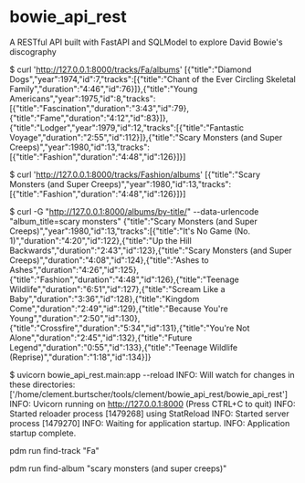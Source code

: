 # bowie_api_rest
A RESTful API built with FastAPI and SQLModel to explore David Bowie's discography

$ curl 'http://127.0.0.1:8000/tracks/Fa/albums'
[{"title":"Diamond Dogs","year":1974,"id":7,"tracks":[{"title":"Chant of the Ever Circling Skeletal Family","duration":"4:46","id":76}]},{"title":"Young Americans","year":1975,"id":8,"tracks":[{"title":"Fascination","duration":"3:43","id":79},{"title":"Fame","duration":"4:12","id":83}]},{"title":"Lodger","year":1979,"id":12,"tracks":[{"title":"Fantastic Voyage","duration":"2:55","id":112}]},{"title":"Scary Monsters (and Super Creeps)","year":1980,"id":13,"tracks":[{"title":"Fashion","duration":"4:48","id":126}]}]


$ curl 'http://127.0.0.1:8000/tracks/Fashion/albums'
[{"title":"Scary Monsters (and Super Creeps)","year":1980,"id":13,"tracks":[{"title":"Fashion","duration":"4:48","id":126}]}]

$ curl -G "http://127.0.0.1:8000/albums/by-title/" --data-urlencode "album_title=scary monsters"
{"title":"Scary Monsters (and Super Creeps)","year":1980,"id":13,"tracks":[{"title":"It's No Game (No. 1)","duration":"4:20","id":122},{"title":"Up the Hill Backwards","duration":"2:43","id":123},{"title":"Scary Monsters (and Super Creeps)","duration":"4:08","id":124},{"title":"Ashes to Ashes","duration":"4:26","id":125},{"title":"Fashion","duration":"4:48","id":126},{"title":"Teenage Wildlife","duration":"6:51","id":127},{"title":"Scream Like a Baby","duration":"3:36","id":128},{"title":"Kingdom Come","duration":"2:49","id":129},{"title":"Because You're Young","duration":"2:50","id":130},{"title":"Crossfire","duration":"5:34","id":131},{"title":"You're Not Alone","duration":"2:45","id":132},{"title":"Future Legend","duration":"0:55","id":133},{"title":"Teenage Wildlife (Reprise)","duration":"1:18","id":134}]}

$ uvicorn bowie_api_rest.main:app --reload
INFO:     Will watch for changes in these directories: ['/home/clement.burtscher/tools/clement/bowie_api_rest/bowie_api_rest']
INFO:     Uvicorn running on http://127.0.0.1:8000 (Press CTRL+C to quit)
INFO:     Started reloader process [1479268] using StatReload
INFO:     Started server process [1479270]
INFO:     Waiting for application startup.
INFO:     Application startup complete.


pdm run find-track "Fa"

pdm run find-album "scary monsters (and super creeps)"